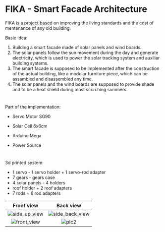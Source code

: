 # FIKA - Smart Facade Architecture

FIKA is a project based on improving the living standards and the cost of mentenance of any old building. 

Basic idea:
  1. Building a smart facade made of solar panels and wind boards.
  2. The solar panels follow the sun movement during the day and generate electricity, which is used to power the solar tracking system and auxiliar building systems.
  3. The smart facade is supposed to be implemented after the construction of the actual building, like a modular furniture piece, which can be assambled and disassembled any time.
  4. The solar panels and the wind boards are supposed to provide shade and to be a heat shield during most scorching summers.
  
  #
Part of the implementation:

- Servo Motor SG90
- Solar Cell 6x6cm
- Arduino Mega
- Power Source

  #
3d printed system:
- 1 servo - 1 servo holder + 1 servo-rod adapter
- 7 gears - gears case
- 4 solar panels - 4 holders
- roof holder + 2 roof adapters
- 7 rods + 6 rod adapters


Front view | Back view
:---:|:---:
![side_up_view](https://user-images.githubusercontent.com/102032056/199344321-ac12c204-77d3-4801-99ba-dcbdbc64ecb4.png) | ![side_back_view](https://user-images.githubusercontent.com/102032056/199344327-cea4ca19-fb94-49d6-98fe-7c94bafff951.png) |
![front_view](https://user-images.githubusercontent.com/102032056/199344309-2af74123-7814-4c8e-a222-c3f6269bdba7.png) | ![pic2](https://user-images.githubusercontent.com/102032056/201543246-94e88b50-11a1-43de-98d5-ae2ce8f76262.png) |
